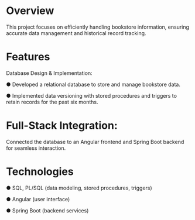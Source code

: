 # Overview

  This project focuses on efficiently handling bookstore information, ensuring accurate data management and historical record tracking.

# Features

Database Design & Implementation:

  ● Developed a relational database to store and manage bookstore data.

  ● Implemented data versioning with stored procedures and triggers to retain records for the past six months.

# Full-Stack Integration:

  Connected the database to an Angular frontend and Spring Boot backend for seamless interaction.

# Technologies

  ● SQL, PL/SQL (data modeling, stored procedures, triggers)

  ● Angular (user interface)

  ● Spring Boot (backend services)
